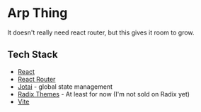 # Arp Thing

It doesn't really need react router, but this gives it room to grow.

## Tech Stack

- [React](https://react.dev/)
- [React Router](https://reactrouter.com)
- [Jotai](https://jotai.org/) - global state management
- [Radix Themes](https://www.radix-ui.com/) -
  At least for now (I'm not sold on Radix yet)
- [Vite](https://vite.dev/)

